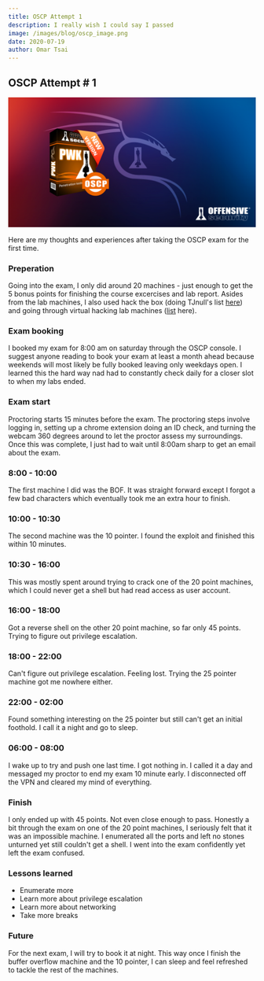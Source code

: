 ```yaml
---
title: OSCP Attempt 1
description: I really wish I could say I passed
image: /images/blog/oscp_image.png
date: 2020-07-19
author: Omar Tsai
---
```


## OSCP Attempt \# 1

![UBC image](/images/blog/oscp_image.png)

Here are my thoughts and experiences after taking the OSCP exam for the first time.

### Preperation

Going into the exam, I only did around 20 machines - just enough to get the 5 bonus points for finishing the course excercises and lab report. Asides from the lab machines, I also used hack the box (doing TJnull's list [here](https://pbs.twimg.com/media/ECG-gPnW4AMs32A.jpg:largeS)) and going through virtual hacking lab machines ([list](https://github.com/J3rryBl4nks/VirtualHackingLabs) here).

### Exam booking

I booked my exam for 8:00 am on saturday through the OSCP console. I suggest anyone reading to book your exam at least a month ahead because weekends will most likely be fully booked leaving only weekdays open. I learned this the hard way nad had to constantly check daily for a closer slot to when my labs ended.

### Exam start

Proctoring starts 15 minutes before the exam. The proctoring steps involve logging in, setting up a chrome extension doing an ID check, and  turning the webcam 360 degrees around to let the proctor assess my surroundings. Once this was complete, I just had to wait until 8:00am sharp to get an email about the exam.

### 8:00 - 10:00

The first machine I did was the BOF. It was straight forward except I forgot a few bad characters which eventually took me an extra hour to finish.

### 10:00 - 10:30

The second machine was the 10 pointer. I found the exploit and finished this within 10 minutes.

### 10:30 - 16:00

This was mostly spent around trying to crack one of the 20 point machines, which I could never get a shell but had read access as user account.

### 16:00 - 18:00

Got a reverse shell on the other 20 point machine, so far only 45 points. Trying to figure out privilege escalation.

### 18:00 - 22:00

Can't figure out privilege escalation. Feeling lost. Trying the 25 pointer machine got me nowhere either.

### 22:00 - 02:00

Found something interesting on the 25 pointer but still can't get an initial foothold. I call it a night and go to sleep.

### 06:00 - 08:00

I wake up to try and push one last time. I got nothing in. I called it a day and messaged my proctor to end my exam 10 minute early. I disconnected off the VPN and cleared my mind of everything.

### Finish

I only ended up with 45 points. Not even close enough to pass. Honestly a bit through the exam on one of the 20 point machines, I seriously felt that it was an impossible machine. I enumerated all the ports and left no stones unturned yet still couldn't get a shell. I went into the exam confidently yet left the exam confused.

### Lessons learned

- Enumerate more
- Learn more about privilege escalation
- Learn more about networking
- Take more breaks

### Future

For the next exam, I will try to book it at night. This way once I finish the buffer overflow machine and the 10 pointer, I can sleep and feel refreshed to tackle the rest of the machines.